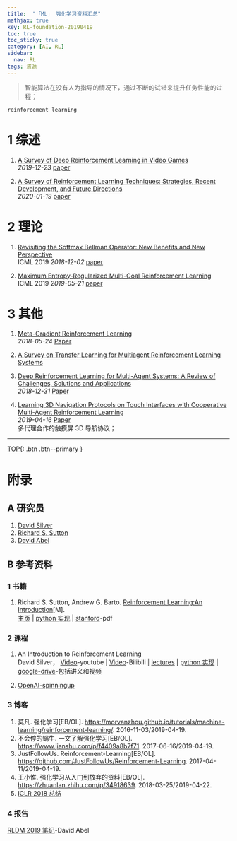 ```yaml
---
title:  "「ML」 强化学习资料汇总"
mathjax: true
key: RL-foundation-20190419
toc: true
toc_sticky: true
category: [AI, RL]
sidebar:
  nav: RL
tags: 资源
---
```

<span id='head'></span>  
>智能算法在没有人为指导的情况下，通过不断的试错来提升任务性能的过程；        

`reinforcement learning`   

<!--more-->



# 1 综述
1. [A Survey of Deep Reinforcement Learning in Video Games](http://cn.arxiv.org/abs/1912.10944)    
*2019-12-23* [paper](https://arxiv.org/abs/1912.10944)    

1. [A Survey of Reinforcement Learning Techniques: Strategies, Recent Development, and Future Directions](http://cn.arxiv.org/abs/2001.06921)    
*2020-01-19* [paper](https://arxiv.org/abs/2001.06921)    

# 2 理论
1. [Revisiting the Softmax Bellman Operator: New Benefits and New Perspective](http://cn.arxiv.org/abs/1812.00456)   
ICML 2019 *2018-12-02* [paper](https://arxiv.org/abs/1812.00456)   

1. [Maximum Entropy-Regularized Multi-Goal Reinforcement Learning](https://arxiv.org/abs/1905.08786)    
ICML 2019 *2019-05-21* [paper](https://arxiv.org/abs/1905.08786)  

# 3 其他
1. [Meta-Gradient Reinforcement Learning](http://cn.arxiv.org/abs/1805.09801)   
*2018-05-24* [Paper](https://arxiv.org/abs/1805.09801)

1. [A Survey on Transfer Learning for Multiagent Reinforcement Learning Systems](https://www.jair.org/index.php/jair/article/view/11396/26482)    

1. [Deep Reinforcement Learning for Multi-Agent Systems: A Review of Challenges, Solutions and Applications](http://cn.arxiv.org/abs/1812.11794)   
*2018-12-31* [Paper](https://arxiv.org/abs/1812.11794)

1. [Learning 3D Navigation Protocols on Touch Interfaces with Cooperative Multi-Agent Reinforcement Learning](http://cn.arxiv.org/abs/1904.07802)   
*2019-04-16* [Paper](https://arxiv.org/abs/1904.07802)    
多代理合作的触摸屏 3D 导航协议；    


-------------------  
[TOP](#head){: .btn .btn--primary }


# 附录
## A 研究员
1. [David Silver](http://www0.cs.ucl.ac.uk/staff/d.silver/web/Home.html)   
1. [Richard S. Sutton](http://incompleteideas.net/)   
1. [David Abel](https://david-abel.github.io/)    


## B 参考资料
### 1 书籍
1. Richard S. Sutton, Andrew G. Barto. [Reinforcement Learning:An Introduction](http://incompleteideas.net/book/RLbook2018.pdf)[M].    
[主页](http://incompleteideas.net/book/the-book-2nd.html) | [python 实现](https://github.com/ShangtongZhang/reinforcement-learning-an-introduction) | [stanford](https://web.stanford.edu/class/psych209/Readings/SuttonBartoIPRLBook2ndEd.pdf)-pdf     

### 2 课程
1. An Introduction to Reinforcement Learning  
David Silver， [Video](https://www.youtube.com/watch?v=2pWv7GOvuf0)-youtube | [Video](https://www.bilibili.com/video/av45357759?from=search&seid=15688458670557550825)-Bilibili | [lectures](http://www0.cs.ucl.ac.uk/staff/d.silver/web/Teaching.html) | [python 实现](https://github.com/dalmia/David-Silver-Reinforcement-learning) | [google-drive](https://drive.google.com/drive/folders/0B6EE3Sw2jmZWNTZXNW9ucHhHS2M)-包括讲义和视频         

1. [OpenAI-spinningup](http://spinningup.openai.com/en/latest/)   

### 3 博客
1. 莫凡. 强化学习[EB/OL]. <https://morvanzhou.github.io/tutorials/machine-learning/reinforcement-learning/>. 2016-11-03/2019-04-19.    
1. 不会停的蜗牛. 一文了解强化学习[EB/OL]. <https://www.jianshu.com/p/f4409a8b7f71>. 2017-06-16/2019-04-19.     
1. JustFollowUs. Reinforcement-Learning[EB/OL]. <https://github.com/JustFollowUs/Reinforcement-Learning>. 2017-04-11/2019-04-19.     
1. 王小惟. 强化学习从入门到放弃的资料[EB/OL]. <https://zhuanlan.zhihu.com/p/34918639>. 2018-03-25/2019-04-22.   
1. [ICLR 2018 总结](https://medium.com/@jianzhang_23841/a-digest-of-reinforcement-learning-papers-from-iclr-2018-1be7322886ab)    

### 4 报告
[RLDM 2019 笔记](https://david-abel.github.io/notes/rldm_2019.pdf)-David Abel   
